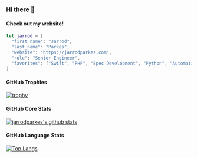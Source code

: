 ### Hi there 👋

<!--
**jarrodparkes/jarrodparkes** is a ✨ _special_ ✨ repository because its `README.md` (this file) appears on your GitHub profile.

Here are some ideas to get you started:

- 🔭 I’m currently working on ...
- 🌱 I’m currently learning ...
- 👯 I’m looking to collaborate on ...
- 🤔 I’m looking for help with ...
- 💬 Ask me about ...
- 📫 How to reach me: ...
- 😄 Pronouns: ...
- ⚡ Fun fact: ...
-->

#### Check out my website!
```swift
let jarrod = [
  "first_name": "Jarrod",
  "last_name": "Parkes",
  "website": "https://jarrodparkes.com",
  "role": "Senior Engineer",
  "favorites": ["Swift", "PHP", "Spec Development", "Python", "Automation", "Scripting"]
]
```

#### GitHub Trophies
[![trophy](https://github-profile-trophy.vercel.app/?username=jarrodparkes)](https://github.com/ryo-ma/github-profile-trophy)

#### GitHub Core Stats
[![jarrodparkes's github stats](https://github-readme-stats.vercel.app/api?username=jarrodparkes&show_icons=true&count_private=true)](https://github.com/jarrodparkes)

#### GitHub Language Stats
[![Top Langs](https://github-readme-stats.vercel.app/api/top-langs/?username=jarrodparkes)](https://github.com/anuraghazra/github-readme-stats)

